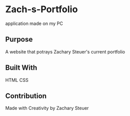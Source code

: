 # Zach-s-Portfolio
application made on my PC

## Purpose
A website that potrays Zachary Steuer's current portfolio

## Built With
HTML
CSS

## Contribution 
Made with Creativity by Zachary Steuer
